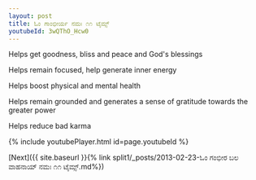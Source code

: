 ```yaml
---
layout: post
title: ಓಂ ಗಾಂಭೀರ್ಯ ನಮಃ ೧೧ ಟೈಮ್ಸ್
youtubeId: 3wQThO_Hcw0
---
```

 
 
Helps get goodness, bliss and peace and God's blessings
 
Helps remain focused, help generate inner energy 
 
Helps boost physical and mental health 
 
Helps remain grounded and generates a sense of gratitude towards the greater power 
 
Helps reduce bad karma
 
 
 
 


{% include youtubePlayer.html id=page.youtubeId %}
 
[Next]({{ site.baseurl }}{% link  split1/_posts/2013-02-23-ಓಂ ಗಂಭೀರ ಬಲ ವಾಹನಾಯ್ ನಮಃ ೧೧ ಟೈಮ್ಸ್.md%})
 
